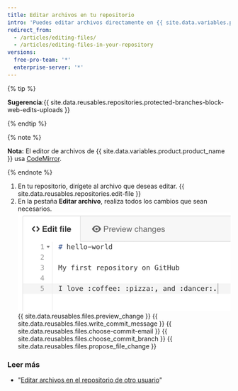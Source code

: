 ```yaml
---
title: Editar archivos en tu repositorio
intro: 'Puedes editar archivos directamente en {{ site.data.variables.product.product_name }} en cualquiera de tus repositorios usando el editor de archivos.'
redirect_from:
  - /articles/editing-files/
  - /articles/editing-files-in-your-repository
versions:
  free-pro-team: '*'
  enterprise-server: '*'
---
```


{% tip %}

**Sugerencia**:{{ site.data.reusables.repositories.protected-branches-block-web-edits-uploads }}

{% endtip %}

{% note %}

**Nota:** El editor de archivos de {{ site.data.variables.product.product_name }} usa [CodeMirror](https://codemirror.net/).

{% endnote %}

1. En tu repositorio, dirígete al archivo que deseas editar.
{{ site.data.reusables.repositories.edit-file }}
3. En la pestaña **Editar archivo**, realiza todos los cambios que sean necesarios. ![Nuevo contenido en el archivo](/assets/images/help/repository/edit-readme-light.png)
{{ site.data.reusables.files.preview_change }}
{{ site.data.reusables.files.write_commit_message }}
{{ site.data.reusables.files.choose-commit-email }}
{{ site.data.reusables.files.choose_commit_branch }}
{{ site.data.reusables.files.propose_file_change }}

### Leer más

* "[Editar archivos en el repositorio de otro usuario](/articles/editing-files-in-another-user-s-repository)"

